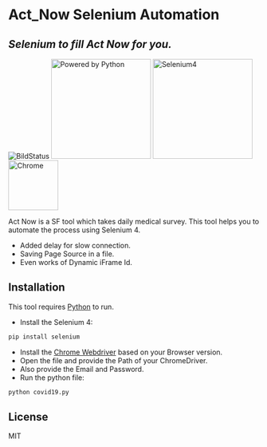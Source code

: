 # Act_Now Selenium Automation


## _Selenium to fill Act Now for you._

<img src="https://travis-ci.org/joemccann/dillinger.svg?branch=master" alt="BildStatus"/> <img src="https://www.python.org/static/community_logos/python-powered-w-200x80.png" alt="Powered by Python" style="width:200px;"/> <img src="https://apphawks.com/wp-content/uploads/2019/05/selenium-webdriver-logo-1.png" alt="Selenium4" style="width:200px;"/><img src="https://www.perl.com/images/spidering-websites-with-headless-chrome-and-selenium/chrome.png" alt="Chrome" style="width:100px;"/>

Act Now is a SF tool which takes daily medical survey. This tool helps you to automate the process using Selenium 4.

- Added delay for slow connection.
- Saving Page Source in a file.
- Even works of Dynamic iFrame Id.

## Installation
This tool requires [Python](https://www.python.org/) to run.

- Install the Selenium 4:
```sh
pip install selenium
```

- Install the [Chrome Webdriver](https://chromedriver.chromium.org/downloads) based on your Browser version.
- Open the file and provide the Path of your ChromeDriver.
- Also provide the Email and Password.
- Run the python file:
```sh
python covid19.py
```

## License
MIT
